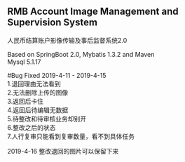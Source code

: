 ## RMB Account Image Management and Supervision System

人民币结算账户影像传输及事后监督系统2.0

Based on SpringBoot 2.0, Mybatis 1.3.2 and Maven  
Mysql 5.1.17

#Bug Fixed
2019-4-11 - 2019-4-15  
1.退回理由无法看到  
2.无法删除上传的图像  
3.返回后卡住  
4.返回后待编辑无数据  
5.待整改和待审核业务却别开  
6.整改之后的状态  
7.人行复审只能看到复审数量，看不到具体任务

2019-4-16
整改退回的图片可以保留下来